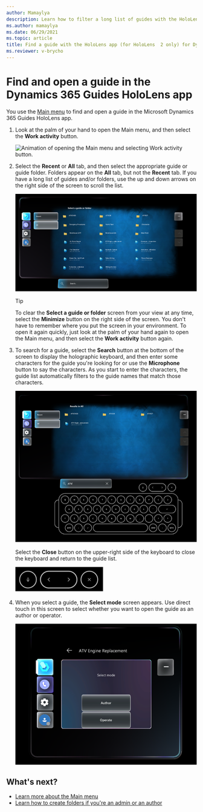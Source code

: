 ```yaml
---
author: Mamaylya
description: Learn how to filter a long list of guides with the HoloLens app (HoloLens 2 only) in Microsoft Dynamics 365 Guides to find the guide you're looking for.
ms.author: mamaylya
ms.date: 06/29/2021
ms.topic: article
title: Find a guide with the HoloLens app (for HoloLens  2 only) for Dynamics 365 Guides
ms.reviewer: v-brycho
---
```


# Find and open a guide in the Dynamics 365 Guides HoloLens app 

You use the [Main menu](main-menu.md) to find and open a guide in the Microsoft Dynamics 365 Guides HoloLens app. 

1. Look at the palm of your hand to open the Main menu, and then select the **Work activity** button.

    ![Animation of opening the Main menu and selecting Work activity button.](media/1-Handed.gif "Animation of opening the Main menu and selecting the Work activity button")
    
2. Select the **Recent** or **All** tab, and then select the appropriate guide or guide folder. Folders appear on the **All** tab, but not the **Recent** tab. If you have a long list of guides and/or folders, use the up and down arrows on the right side of the screen to scroll the list. 

    ![Screenshot of submenu showing Recent tab, All tab, and folders/files.](media/submenu-recent-all.PNG "Screenshot of submenu showing Recent tab, All tab, and folders/files") 

    > [!TIP]
    > To clear the **Select a guide or folder** screen from your view at any time, select the **Minimize** button on the right side of the screen. You don't have to remember where you put the screen in your environment. To open it again quickly, just look at the palm of your hand again to open the Main menu, and then select the **Work activity** button again. 

3. To search for a guide, select the **Search** button at the bottom of the screen to display the holographic keyboard, and then enter some characters for the guide you're looking for or use the **Microphone** button to say the characters. As you start to enter the characters, the guide list automatically filters to the guide names that match those characters. 

    ![Screenshot of holographic keyboard.](media/select-guide-search.PNG "Screenshot of holographic keyboard")

    Select the **Close** button on the upper-right side of the keyboard to close the keyboard and return to the guide list.

    ![Screenshot of Close button.](media/search-close-button.PNG "Screenshot of Close button")

4. When you select a guide, the **Select mode** screen appears. Use direct touch in this screen to select whether you want to open the guide as an author or operator.

    ![Screenshot of Select mode screen.](media/select-mode.PNG "Screenshot of Select mode screen")

## What's next?

- [Learn more about the Main menu](main-menu.md)
- [Learn how to create folders if you're an admin or an author](admin-create-folders.md)

